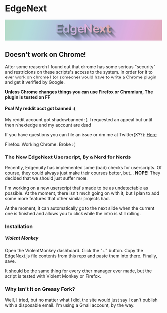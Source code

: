 # EdgeNext

![Simple blue header with NextEdge :) written on it and a disclaimer](Markdown/Banner.jpeg "header")

## Doesn't work on Chrome!

After some reaserch I found out that chrome has some serious "security" and restricions on these scripts's access to the system. In order for it to ever work on chrome I (or someone) would have to write a Chrome plugin and get it verified by Google.

**Unless Chrome changes things you can use Firefox or Chromium, The plugin is tested on FF**

#### Psa! My reddit acct got banned :(

My reddit account got shadowbanned :(. I requested an appeal but until then r/nextedge and my account are dead

If you have questions you can file an issue or dm me at Twitter(X??): [Here](https://twitter.com/cardcraft_dev)

Firefox: Working
Chrome: Broke :(

### The New EdgeNext Userscript, By a Nerd for Nerds

Recently, Edgenuity has implemented some (bad) checks for userscripts. Of course, they could always just make their courses better, but... **NOPE!**
They decided that we should just suffer more.

I'm working on a new userscript that's made to be as undetectable as possible. At the moment, there isn't much going on with it, but I plan to add some
more features that other similar projects had.

At the moment, it can automatically go to the next slide when the current one is finished and allows you to click while the intro is still rolling.

### Installation

##### Violent Monkey

Open the ViolentMonkey dashboard.
Click the "+" button.
Copy the EdgeNext.js file contents from this repo and paste them into there.
Finally, save.

It should be the same thing for every other manager ever made, but the script is tested with Violent Monkey on Firefox.

### Why Isn't It on Greasy Fork?

Well, I tried, but no matter what I did, the site would just say I can't publish with a disposable email. I'm using a Gmail account, by the way.
